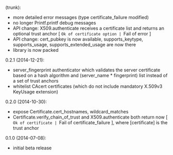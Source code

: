 (trunk):
* more detailed error messages (type certificate_failure modified)
* no longer Printf.printf debug messages
* API change: X509.authenticate receives a certificate list and returns an optional trust anchor [ `Ok of certificate option | `Fail of error ]
* API change: cert_pubkey is now available, supports_keytype, supports_usage, supports_extended_usage are now there
* library is now packed

0.2.1 (2014-12-21):
* server_fingerprint authenticator which validates the server certificate based on a hash algorithm and (server_name * fingerprint) list instead of a set of trust anchors
* whitelist CAcert certificates (which do not include mandatory X.509v3 KeyUsage extension)

0.2.0 (2014-10-30):
* expose Certificate.cert_hostnames, wildcard_matches
* Certificate.verify_chain_of_trust and X509.authenticate both return now
  [ `Ok of certificate | `Fail of certificate_failure ], where [certificate] is the trust anchor

0.1.0 (2014-07-08):
* initial beta release
